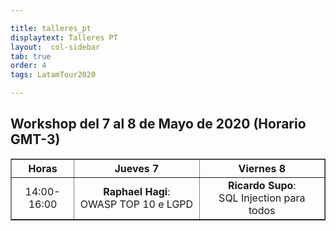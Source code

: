 ```yaml
---

title: talleres_pt
displaytext: Talleres PT
layout:  col-sidebar
tab: true
order: 4
tags: LatamTour2020

---
```


## Workshop del 7 al 8 de Mayo de 2020 (Horario GMT-3)

<table width="100%" border="1" style="text-align:center;">
  <tr>
    <th width="20%" >Horas</th>
    <th width="40%">Jueves 7</th>
    <th width="40%">Viernes 8</th>
  </tr>
  <tr>
    <td>14:00-16:00</td>
    <td><b>Raphael Hagi</b>:<br>OWASP TOP 10 e LGPD</td>
    <td><b>Ricardo Supo</b>:<br>SQL Injection para todos</td>
  </tr>
 </table>